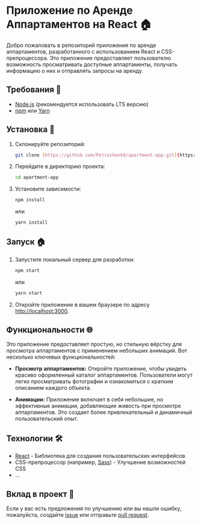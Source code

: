 # Приложение по Аренде Аппартаментов на React 🏠

Добро пожаловать в репозиторий приложения по аренде аппартаментов, разработанного с использованием React и CSS-препроцессора. Это приложение предоставляет пользователю возможность просматривать доступные аппартаменты, получать информацию о них и отправлять запросы на аренду.

## Требования 🏡

- [Node.js](https://nodejs.org/) (рекомендуется использовать LTS версию)
- [npm](https://www.npmjs.com/) или [Yarn](https://yarnpkg.com/)

## Установка 🚀

1. Склонируйте репозиторий:

    ```bash
    git clone [https://github.com/Petrochenk0/apartment-app.git](https://github.com/Petrochenk0/Appart.git)
    ```

2. Перейдите в директорию проекта:

    ```bash
    cd apartment-app
    ```

3. Установите зависимости:

    ```bash
    npm install
    ```

    или

    ```bash
    yarn install
    ```

## Запуск 🏠

1. Запустите локальный сервер для разработки:

    ```bash
    npm start
    ```

    или

    ```bash
    yarn start
    ```

2. Откройте приложение в вашем браузере по адресу [http://localhost:3000](http://localhost:3000).

## Функциональности 🌐

Это приложение предоставляет простую, но стильную вёрстку для просмотра аппартаментов с применением небольших анимаций. Вот несколько ключевых функциональностей:

- **Просмотр аппартаментов:** Откройте приложение, чтобы увидеть красиво оформленный каталог аппартаментов. Пользователи могут легко просматривать фотографии и ознакомиться с кратким описанием каждого объекта.

- **Анимации:** Приложение включает в себя небольшие, но эффективные анимации, добавляющие живость при просмотре аппартаментов. Это создает более привлекательный и динамичный пользовательский опыт.


## Технологии 🛠️

- [React](https://reactjs.org/) - Библиотека для создания пользовательских интерфейсов
- CSS-препроцессор (например, [Sass](https://sass-lang.com/)) - Улучшение возможностей CSS
- ...

## Вклад в проект 🤝

Если у вас есть предложения по улучшению или вы нашли ошибку, пожалуйста, создайте [issue](https://github.com/your-username/apartment-app/issues) или отправьте [pull request](https://github.com/your-username/apartment-app/pulls).
